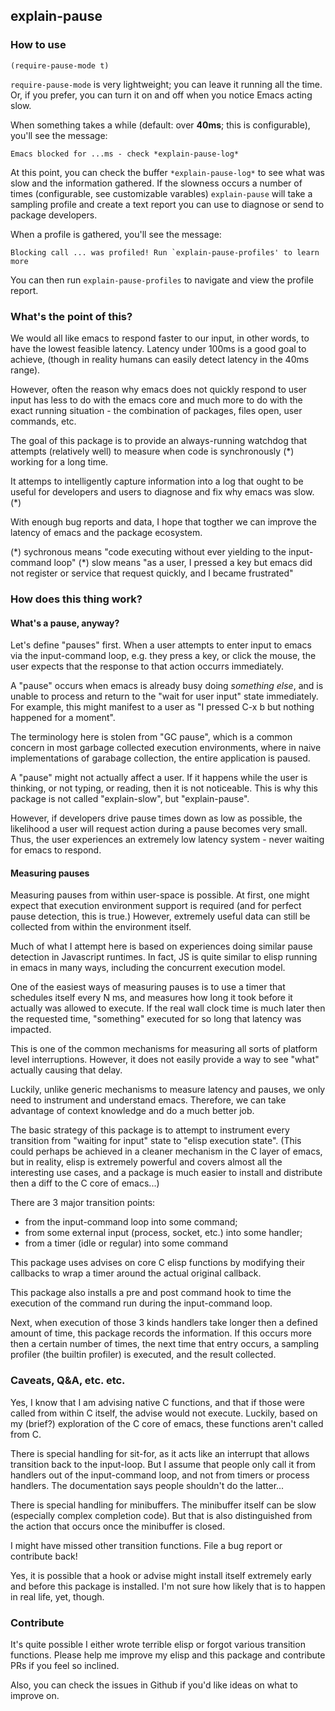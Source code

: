## explain-pause

### How to use
```
(require-pause-mode t)
```

`require-pause-mode` is very lightweight; you can leave it running all the time. Or, if you prefer, you can turn it on and off when you notice Emacs acting slow.

When something takes a while (default: over **40ms**; this is configurable), you'll see the message:

```
Emacs blocked for ...ms - check *explain-pause-log*
```

At this point, you can check the buffer `*explain-pause-log*` to see what was slow and the information gathered. If the slowness occurs a number of times (configurable, see customizable varables) `explain-pause` will take a sampling
profile and create a text report you can use to diagnose or send to package developers.

When a profile is gathered, you'll see the message:

```
Blocking call ... was profiled! Run `explain-pause-profiles' to learn more
```

You can then run `explain-pause-profiles` to navigate and view the profile report.

### What's the point of this?

We would all like emacs to respond faster to our input, in other words, to have the lowest feasible latency. Latency under 100ms is a good goal to achieve, (though in reality humans can easily detect latency in the 40ms range).

However, often the reason why emacs does not quickly respond to user input has less to do with the emacs core and much more to do with the exact running situation - the combination of packages, files open, user commands, etc.

The goal of this package is to provide an always-running watchdog that attempts (relatively well) to measure when code is synchronously (\*) working for a long time.

It attemps to intelligently capture information into a log that ought to be useful for developers and users to diagnose and fix why emacs was slow. (\*)

With enough bug reports and data, I hope that togther we can improve the latency of emacs and the package ecosystem.

(\*) sychronous means "code executing without ever yielding to the input-command loop"
(\*) slow means "as a user, I pressed a key but emacs did not register or service that request quickly, and I became frustrated"

### How does this thing work?
#### What's a pause, anyway?
Let's define "pauses" first. When a user attempts to enter input to emacs via the input-command loop, e.g. they press a key, or click the mouse, the user expects that the response to that action occurrs immediately.

A "pause" occurs when emacs is already busy doing _something else_, and is unable to process and return to the "wait for user input" state immediately. For example, this might manifest to a user as "I pressed C-x b but nothing happened for a moment".

The terminology here is stolen from "GC pause", which is a common concern in most garbage collected execution environments, where in naive implementations of garabage collection, the entire application is paused.

A "pause" might not actually affect a user. If it happens while the user is thinking, or not typing, or reading, then it is not noticeable. This is why this package is not called "explain-slow", but "explain-pause".

However, if developers drive pause times down as low as possible, the likelihood a user will request action during a pause becomes very small. Thus, the user experiences an extremely low latency system - never waiting for emacs to respond.

#### Measuring pauses
Measuring pauses from within user-space is possible. At first, one might expect that execution environment support is required (and for perfect pause detection, this is true.) However, extremely useful data can still be collected from within
the environment itself.

Much of what I attempt here is based on experiences doing similar pause detection in Javascript runtimes. In fact, JS is quite similar to elisp running in emacs in many ways, including the concurrent execution model.

One of the easiest ways of measuring pauses is to use a timer that schedules itself every N ms, and measures how long it took before it actually was allowed to execute. If the real wall clock time is much later then the requested time,
"something" executed for so long that latency was impacted.

This is one of the common mechanisms for measuring all sorts of platform level interruptions. However, it does not easily provide a way to see "what" actually causing that delay.

Luckily, unlike generic mechanisms to measure latency and pauses, we only need to instrument and understand emacs. Therefore, we can take advantage of context knowledge and do a much better job.

The basic strategy of this package is to attempt to instrument every transition from "waiting for input" state to "elisp execution state". (This could perhaps be achieved in a cleaner mechanism in the C layer of emacs, but in reality,
elisp is extremely powerful and covers almost all the interesting use cases, and a package is much easier to install and distribute then a diff to the C core of emacs...)

There are 3 major transition points:
* from the input-command loop into some command;
* from some external input (process, socket, etc.) into some handler;
* from a timer (idle or regular) into some command

This package uses advises on core C elisp functions by modifying their callbacks to wrap a timer around the actual original callback.

This package also installs a pre and post command hook to time the execution of the command run during the input-command loop.

Next, when execution of those 3 kinds handlers take longer then a defined amount of time, this package records the information. If this occurs more then a certain number of times, the next time that entry occurs, a sampling profiler (the
builtin profiler) is executed, and the result collected.

### Caveats, Q&A, etc. etc.

Yes, I know that I am advising native C functions, and that if those were called from within C itself, the advise would not execute. Luckily, based on my (brief?) exploration of the C core of emacs, these functions aren't called from C.

There is special handling for sit-for, as it acts like an interrupt that allows transition back to the input-loop. But I assume that people only call it from handlers out of the input-command loop, and not from timers or process handlers. The documentation says people shouldn't do the latter...

There is special handling for minibuffers. The minibuffer itself can be slow (especially complex completion code). But that is also distinguished from the action that occurs once the minibuffer is closed.

I might have missed other transition functions. File a bug report or contribute back!

Yes, it is possible that a hook or advise might install itself extremely early and before this package is installed. I'm not sure how likely that is to happen in real life, yet, though.

### Contribute
It's quite possible I either wrote terrible elisp or forgot various transition functions. Please help me improve my elisp and this package and contribute PRs if you feel so inclined.

Also, you can check the issues in Github if you'd like ideas on what to improve on.
